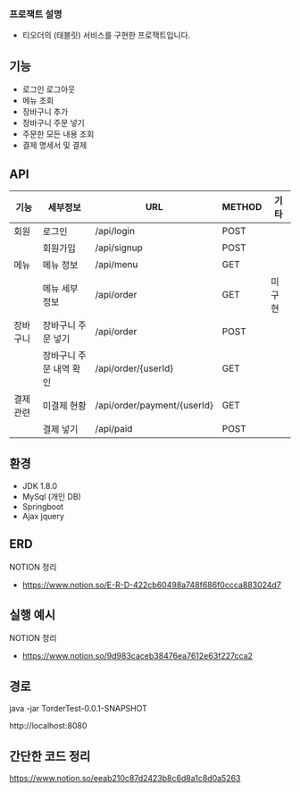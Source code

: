 ### 프로잭트 설명
- 티오더의 (태블릿) 서비스를 구현한 프로잭트입니다.

## 기능
- 로그인 로그아웃
- 메뉴 조회 
- 장바구니 추가
- 장바구니 주문 넣기
- 주문한 모든 내용 조회 
- 결제 명세서 및 결제


## API
| 기능 | 세부정보 | URL |METHOD|  기타|
| ------ | -- | -- |----------- |  ----|
| 회원 | 로그인 | /api/login | POST ||  
|  | 회원가입| /api/signup| POST|  |
| 메뉴 | 메뉴 정보| /api/menu|GET   |  |
|  |메뉴 세부 정보  |/api/order | GET️  |미구현|  
|  장바구니|장바구니 주문 넣기  | /api/order| POST |  
|  |장바구니 주문 내역 확인  | /api/order/{userId}| GET|
|결제 관련| 미결제 현황| /api/order/payment/{userId}|GET
||결제 넣기 | /api/paid|POST|


## 환경
- JDK 1.8.0
- MySql (개인 DB)
- Springboot 
- Ajax jquery


## ERD
NOTION 정리
- https://www.notion.so/E-R-D-422cb60498a748f686f0ccca883024d7



## 실행 예시
NOTION 정리
- https://www.notion.so/9d983caceb38476ea7612e63f227cca2


## 경로 

java -jar TorderTest-0.0.1-SNAPSHOT

http://localhost:8080

## 간단한 코드 정리
https://www.notion.so/eeab210c87d2423b8c6d8a1c8d0a5263